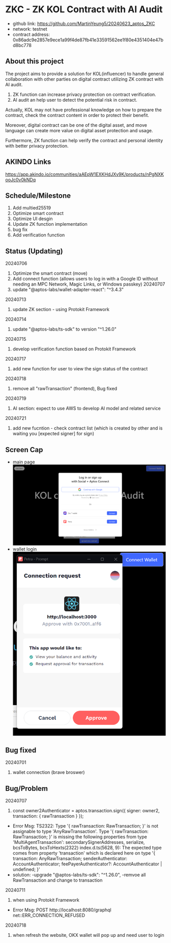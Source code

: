 # ZKC - ZK KOL Contract with AI Audit
* github link: https://github.com/MartinYeung5/20240623_aptos_ZKC
* network: testnet
* contract address: 0x86adc9e2857e9ece1a99f4de87fb41e33591562ee1f80e4351404e47bd8bc778

## About this project
The project aims to provide a solution for KOL(influencer) to handle general collaboration with other parties on digital contract utilizing ZK contract with AI audit. 

1. ZK function can increase privacy protection on contract verification.
2. AI audit an help user to detect the potential risk in contract.

Actually, KOL may not have professional knowledge on how to prepare the contract, check the contract content in order to protect their benefit. 

Moreover, digital contract can be one of the digital asset, and move language can create more value on digital asset protection and usage.

Furthermore, ZK function can help verify the contract and personal identity with better privacy protection.

## AKINDO Links
https://app.akindo.io/communities/aAEpW1EXKHdJXv9K/products/nPgNXKooJc0v0kNDq

## Schedule/Milestone
1. Add multied25519
2. Optimize smart contract
3. Optimize UI desgin
4. Update ZK function implementation
5. bug fix
6. Add verification function

## Status (Updating)
20240706
1. Optimize the smart contract (move)
2. Add connect function (allows users to log in with a Google ID without needing an MPC Network, Magic Links, or Windows passkey)
20240707
1. update "@aptos-labs/wallet-adapter-react": "^3.4.3"

20240713
1. update ZK section - using Protokit Framework

20240714
1. update "@aptos-labs/ts-sdk" to version "^1.26.0"

20240715
1. develop verification function based on Protokit Framework

20240717
1. add new function for user to view the sign status of the contract

20240718
1. remove all "rawTransaction" (frontend), Bug fixed

20240719
1. AI section: expect to use AWS to develop AI model and related service

20240721
1. add new fucntion - check contract list (which is created by other and is waiting you [expected signer] for sign)

## Screen Cap
* main page
![alt text](https://github.com/MartinYeung5/20240623_aptos_ZKC/blob/main/aptos_frontend/public/frontend_screencap_01.png?raw=true)
* wallet login
![alt text](https://github.com/MartinYeung5/20240623_aptos_ZKC/blob/main/aptos_frontend/public/frontend_screencap_02.png?raw=true)

## Bug fixed
20240701
1. wallet connection (brave broswer)

## Bug/Problem
20240707
1. const owner2Authenticator = aptos.transaction.sign({ signer: owner2, transaction: { rawTransaction } });
* Error Msg:
TS2322: Type '{ rawTransaction: RawTransaction; }' is not assignable to type 'AnyRawTransaction'.
  Type '{ rawTransaction: RawTransaction; }' is missing the following properties from type 'MultiAgentTransaction': secondarySignerAddresses, serialize, bcsToBytes, bcsToHexts(2322)
index.d.ts(5628, 9): The expected type comes from property 'transaction' which is declared here on type '{ transaction: AnyRawTransaction; senderAuthenticator: AccountAuthenticator; feePayerAuthenticator?: AccountAuthenticator | undefined; }'
* solution:
-upgrade "@aptos-labs/ts-sdk": "^1.26.0",
-remvoe all RawTransaction and change to transaction

20240711
1. when using Protokit Framework
* Error Msg:
POST http://localhost:8080/graphql net::ERR_CONNECTION_REFUSED

20240718
1. when refresh the website, OKX wallet will pop up and need user to login